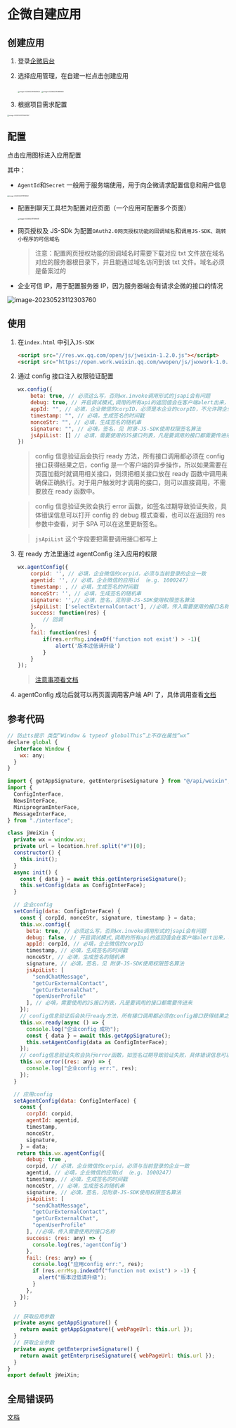 # 企微自建应用

## 创建应用

1. 登录[企微后台](https://work.weixin.qq.com/wework_admin/loginpage_wx?from=myhome)

2. 选择应用管理，在自建一栏点击创建应用

    <img src="../../assets/ArticleImages/wechat/image-20230523110641500.png" alt="image-20230523110641500" style="zoom:25%;" />

    <img src="../../assets/ArticleImages/wechat/image-20230523110818658.png" alt="image-20230523110818658" style="zoom: 25%;" />

3. 根据项目需求配置

 <img src="../../assets/ArticleImages/wechat/image-20230523110920157.png" alt="image-20230523110920157" style="zoom:25%;" />

## 配置

点击应用图标进入应用配置

其中：

-   `AgentId`和`Secret` 一般用于服务端使用，用于向企微请求配置信息和用户信息

<img src="../../assets/ArticleImages/wechat/image-20230523111118353.png" alt="image-20230523111118353" style="zoom:25%;" />

-   配置到聊天工具栏为配置对应页面（一个应用可配置多个页面）

      <img src="../../assets/ArticleImages/wechat/image-20230523111516931.png" alt="image-20230523111516931" style="zoom:25%;" />

-   网页授权及 JS-SDk 为配置`OAuth2.0网页授权功能的回调域名`和`调用JS-SDK、跳转小程序的可信域名`

    > 注意：配置网页授权功能的回调域名时需要下载对应 txt 文件放在域名对应的服务器根目录下，并且能通过域名访问到该 txt 文件。域名必须是备案过的

-   企业可信 IP，用于配置服务器 IP，因为服务器端会有请求企微的接口的情况

![image-20230523112303760](../../assets/ArticleImages/wechat/image-20230523112303760.png)

## 使用

1. 在`index.html` 中引入`JS-SDK`

    ```html
    <script src="//res.wx.qq.com/open/js/jweixin-1.2.0.js"></script>
    <script src="https://open.work.weixin.qq.com/wwopen/js/jwxwork-1.0.0.js"></script>
    ```

2. 通过 config 接口注入权限验证配置

    ```javascript
    wx.config({
        beta: true, // 必须这么写，否则wx.invoke调用形式的jsapi会有问题
        debug: true, // 开启调试模式,调用的所有api的返回值会在客户端alert出来，若要查看传入的参数，可以在pc端打开，参数信息会通过log打出，仅在pc端时才会打印。
        appId: "", // 必填，企业微信的corpID，必须是本企业的corpID，不允许跨企业使用
        timestamp: "", // 必填，生成签名的时间戳
        nonceStr: "", // 必填，生成签名的随机串
        signature: "", // 必填，签名，见 附录-JS-SDK使用权限签名算法
        jsApiList: [] // 必填，需要使用的JS接口列表，凡是要调用的接口都需要传进来
    })
    ```

    > config 信息验证后会执行 ready 方法，所有接口调用都必须在 config 接口获得结果之后，config 是一个客户端的异步操作，所以如果需要在页面加载时就调用相关接口，则须把相关接口放在 ready 函数中调用来确保正确执行。对于用户触发时才调用的接口，则可以直接调用，不需要放在 ready 函数中。

    > config 信息验证失败会执行 error 函数，如签名过期导致验证失败，具体错误信息可以打开 config 的 debug 模式查看，也可以在返回的 res 参数中查看，对于 SPA 可以在这里更新签名。

    > `jsApiList` 这个字段要把需要调用接口都写上

3. 在 ready 方法里通过 agentConfig 注入应用的权限

    ```javascript
    wx.agentConfig({
        corpid: '', // 必填，企业微信的corpid，必须与当前登录的企业一致
        agentid: '', // 必填，企业微信的应用id （e.g. 1000247）
        timestamp: , // 必填，生成签名的时间戳
        nonceStr: '', // 必填，生成签名的随机串
        signature: '',// 必填，签名，见附录-JS-SDK使用权限签名算法
        jsApiList: ['selectExternalContact'], //必填，传入需要使用的接口名称
    	success: function(res) {
            // 回调
        },
        fail: function(res) {
            if(res.errMsg.indexOf('function not exist') > -1){
                alert('版本过低请升级')
            }
        }
    });
    ```

    > [注意事项看文档](https://developer.work.weixin.qq.com/document/path/94313)

4. agentConfig 成功后就可以再页面调用客户端 API 了，具体调用查看[文档](https://developer.work.weixin.qq.com/document/path/90513)

## 参考代码

```javascript
// 防止ts提示 类型“Window & typeof globalThis”上不存在属性“wx”
declare global {
  interface Window {
    wx: any;
  }
}

import { getAppSignature, getEnterpriseSignature } from "@/api/weixin";
import {
  ConfigInterFace,
  NewsInterFace,
  MiniprogramInterFace,
  MessageInterFace,
} from "./interface";

class jWeiXin {
  private wx = window.wx;
  private url = location.href.split("#")[0];
  constructor() {
    this.init();
  }
  async init() {
    const { data } = await this.getEnterpriseSignature();
    this.setConfig(data as ConfigInterFace);
  }

  // 企业config
  setConfig(data: ConfigInterFace) {
    const { corpId, nonceStr, signature, timestamp } = data;
    this.wx.config({
      beta: true, // 必须这么写，否则wx.invoke调用形式的jsapi会有问题
      debug: false, // 开启调试模式,调用的所有api的返回值会在客户端alert出来，若要查看传入的参数，可以在pc端打开，参数信息会通过log打出，仅在pc端时才会打印。
      appId: corpId, // 必填，企业微信的corpID
      timestamp, // 必填，生成签名的时间戳
      nonceStr, // 必填，生成签名的随机串
      signature, // 必填，签名，见 附录-JS-SDK使用权限签名算法
      jsApiList: [
        "sendChatMessage",
        "getCurExternalContact",
        "getCurExternalChat",
        "openUserProfile"
      ], // 必填，需要使用的JS接口列表，凡是要调用的接口都需要传进来
    });
    // config信息验证后会执行ready方法，所有接口调用都必须在config接口获得结果之后，config是一个客户端的异步操作，所以如果需要在页面加载时就调用相关接口，则须把相关接口放在ready函数中调用来确保正确执行。对于用户触发时才调用的接口，则可以直接调用，不需要放在ready函数中。
    this.wx.ready(async () => {
      console.log("企业config 成功");
      const { data } = await this.getAppSignature();
      this.setAgentConfig(data as ConfigInterFace);
    });
    // config信息验证失败会执行error函数，如签名过期导致验证失败，具体错误信息可以打开config的debug模式查看，也可以在返回的res参数中查看，对于SPA可以在这里更新签名。
    this.wx.error((res: any) => {
      console.log("企业config err:", res);
    });
  }

  // 应用config
  setAgentConfig(data: ConfigInterFace) {
    const {
      corpId: corpid,
      agentId: agentid,
      timestamp,
      nonceStr,
      signature,
    } = data;
   return this.wx.agentConfig({
      debug: true ,
      corpid, // 必填，企业微信的corpid，必须与当前登录的企业一致
      agentid, // 必填，企业微信的应用id （e.g. 1000247）
      timestamp, // 必填，生成签名的时间戳
      nonceStr, // 必填，生成签名的随机串
      signature, // 必填，签名，见附录-JS-SDK使用权限签名算法
      jsApiList: [
        "sendChatMessage",
        "getCurExternalContact",
        "getCurExternalChat",
        "openUserProfile"
      ], //必填，传入需要使用的接口名称
      success: (res: any) => {
        console.log(res,'agentConfig')
      },
      fail: (res: any) => {
        console.log("应用config err:", res);
        if (res.errMsg.indexOf("function not exist") > -1) {
          alert("版本过低请升级");
        }
      },
    });
  }

  // 获取应用参数
  private async getAppSignature() {
    return await getAppSignature({ webPageUrl: this.url });
  }
  // 获取企业参数
  private async getEnterpriseSignature() {
    return await getEnterpriseSignature({ webPageUrl: this.url });
  }
}
export default jWeiXin;

```

## 全局错误码

[文档](https://developer.work.weixin.qq.com/document/path/90313)
